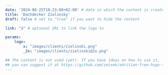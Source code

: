 ```yaml
---
date: '2024-08-25T10:23:08+02:00' # date in which the content is created - defaults to "today"
title: 'Dachdecker Zielinsky'
draft: false # set to "true" if you want to hide the content 

link: "ä" # optional URL to link the logo to

params:
    logo:
        x: "images/clients/zielinski.png"
        _2x: "images/clients/zielinski@2x.png"

## The content is not used (yet). If you have ideas on how to use it, 
## you can suggest it at https://github.com/zetxek/adritian-free-hugo-theme/discussions 
---
```

